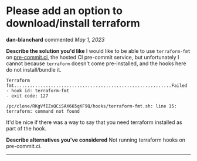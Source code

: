 # Please add an option to download/install terraform

**dan-blanchard** commented *May 1, 2023*

**Describe the solution you'd like**
I would like to be able to use `terraform-fmt` on [pre-commit.ci](https://pre-commit.ci/), the hosted CI pre-commit service, but unfortunately I cannot because `terraform` doesn't come pre-installed, and the hooks here do not install/bundle it.

```
Terraform fmt............................................................Failed
- hook id: terraform-fmt
- exit code: 127

/pc/clone/RKgVfIZxQCiSAX665qKF9Q/hooks/terraform-fmt.sh: line 15: terraform: command not found
```

It'd be nice if there was a way to say that you need terraform installed as part of the hook.

**Describe alternatives you've considered**
Not running terraform hooks on pre-commit.ci.
<br />
***


